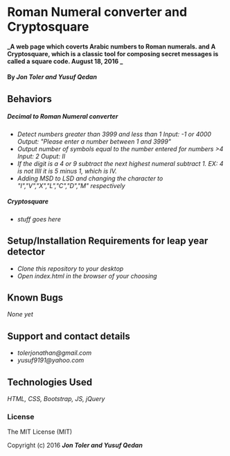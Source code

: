 # Roman Numeral converter and Cryptosquare

#### _A web page which coverts Arabic numbers to Roman numerals.  and A Cryptosquare, which is a classic tool for composing secret messages is called a square code. August 18, 2016 _

#### By _**Jon Toler and Yusuf Qedan**_

## Behaviors
##### Decimal to Roman Numeral converter
* _Detect numbers greater than 3999 and less than 1
Input: -1 or 4000 Output: "Please enter a number between 1 and 3999"_
* _Output number of symbols equal to the number entered for numbers >4 Input: 2 Ouput: II_
* _If the digit is a 4 or 9 subtract the next highest  numeral subtract 1. EX: 4 is not IIII it is 5 minus 1, which is IV._
* _Adding MSD to LSD and changing the character to "I","V","X","L","C","D","M" respectively_


##### Cryptosquare
* _stuff goes here_



## Setup/Installation Requirements for leap year detector
* _Clone this repository to your desktop_
* _Open index.html in the browser of your choosing_



## Known Bugs
_None yet_

## Support and contact details
* _tolerjonathan@gmail.com_
* _yusuf9191@yahoo.com_

## Technologies Used
_HTML,
CSS,
Bootstrap,
JS,
jQuery_

### License
The MIT License (MIT)

Copyright (c) 2016 **_Jon Toler and Yusuf Qedan_**
